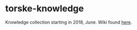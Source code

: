 # torske-knowledge
Knowledge collection starting in 2018, June.
Wiki found [here](https://github.com/CassandraGoose/torske-knowledge/wiki).
